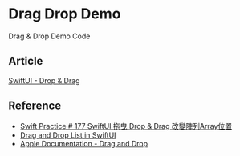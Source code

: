 # Drag Drop Demo

Drag & Drop Demo Code

## Article

[SwiftUI - Drop & Drag]()

## Reference
* [Swift Practice # 177 SwiftUI 拖曳 Drop & Drag 改變陣列Array位置](https://dogpa0130.medium.com/swift-practice-177-swiftui-%E6%8B%96%E6%9B%B3-drop-drag-%E6%94%B9%E8%AE%8A%E9%99%A3%E5%88%97array%E4%BD%8D%E7%BD%AE-b63ff5edb935)
* [Drag and Drop List in SwiftUI](https://mobileappsacademy.medium.com/drag-and-drop-list-in-swiftui-30b53682d447)
* [Apple Documentation - Drag and Drop](https://developer.apple.com/documentation/swiftui/drag-and-drop)

